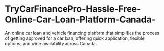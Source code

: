 # TryCarFinancePro-Hassle-Free-Online-Car-Loan-Platform-Canada-
An online car loan and vehicle financing platform that simplifies the process of getting approved for a car loan, offering quick application, flexible options, and wide availability across Canada.
